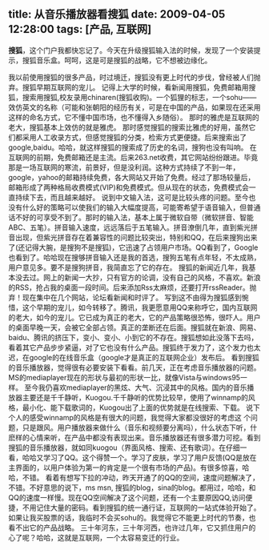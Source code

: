 title: 从音乐播放器看搜狐
date: 2009-04-05 12:28:00
tags: [产品, 互联网]
---
<b>搜狐</b>，这个门户我都快忘记了。今天在升级搜狐输入法的时候，发现了一个安装提示，搜狐音乐盒。呵呵，这是可是搜狐的战略，它不想被边缘化。 
        
   我以前使用搜狐的很多产品，时过境迁，搜狐没有更上时代的步伐，曾经被人们抛弃。搜狐早期互联网的宠儿。
   记得上大学的时候，看新闻用搜狐，免费邮箱用搜狐，搜索用搜狐,校友录用chinaren(搜狐收购)。一个狐狸的标志，一个sohu——效仿英文的名称（可能和张朝阳的经历有关，可是在中国的产品，如果现在还采用这样的命名方式，它不懂中国市场，也不懂得入乡随俗）。 
 那时的雅虎是互联网的老大，搜狐基本上效仿的就是雅虎。 那时感觉搜狐的搜索比雅虎的好用，虽然它们都采用人工收录方式，但感觉搜狐的分类，检索方式更便捷。后来搜索出了google,baidu。哈哈，就这样搜狐的搜索成了历史的名词，搜狗也没有叫响。 
  在互联网的前期，免费邮箱还是主流。后来263.net收费，其它网站纷纷跟进。毕竟那是一场互联网的寒流，前景好，但是没利润。这种方式持续了不到一年，google，yahoo的邮箱持续免费，各大网站又开始了免费。经过了那场较量后，邮箱形成了两种格局收费模式(VIP)和免费模式。但从现在的状态，免费模式会一直持续下去，而且越来越好。 
   说到中文输入法，这可是比较头疼的问题。至今也没有什么好的策略可以使我们的输入大幅度提高，可能寄希望于语音输入，但普通话不好的可享受不到了。那时的输入法，基本上属于微软自带（微软拼音、智能ABC、五笔）。拼音输入速度，远远落后于五笔输入。拼音潦倒几年，直到紫光拼音出现，但紫光拼音存在着兼容性的问题比较突出，特别和QQ，在后来搜狗出来了(还记得大腕，是搜狗不是搜狐)，它迅速了占领用户市场。QQ看到了，Google也看到了。哈哈现在搜够拼音输入还是我的首选，搜狗五笔有点年轻，不太成熟，用户意见多。要不是搜狗拼音，我简直忘了它的存在。 
 搜狐的新闻近几年，我基本没去过。网上的新闻一大抄，只有官方的论调，没有自己的风格，不喜欢。新浪的RSS，抢占我的桌面一段时间。后来添加Rss太麻烦，还要打开rssReader。抛弃！现在集中在几个网站，论坛看新闻和时评了。 
        写到这不由得为搜狐感到惋惜，这个早期的宠儿，如今转移了。腾讯，我更愿意用QQ来称呼它，国内互联网的老大，如今的宠儿。它已成为真正的老大，它的产品策略很恐怖，很吓人。用户的桌面早晚一天，会被它全部占领。真正的垄断还在后面。搜狐就在新浪、网易、baidu、腾讯的挤压下，变小、变小、小到它的不存在。搜狐想如此没落下去吗，看着其它产品步步紧逼，对了它也没有什么产品。搜狐终于发力了，这个发力也太迟，在google的在线音乐盒（google才是真正的互联网企业）发布后。 
        看到搜狐的音乐播放器，觉得很有必要安装下看看。前几天，正在考虑音乐播放器的问题。MS的mediaplayer现在的形状与最初的形状一比，就像Vista与windows95一样。 至今我仍喜欢mediaplayer的黑炫、大气、沉浸其中的风格。国内的音乐播放器主要还是千千静听，Kuogou.千千静听的优势比较早，使用了winnamp的风格，最小化、能下载歌词的，Kuogou出了上面的优势就是在线搜索、下载。 说下个人的感受winnamp的风格是有很大的问题，我觉得大家都没很好的考虑这 
个问题，只是跟风。用户播放器来做什么（音乐和视频要分离吗），什么状态下听，什麽样的心情来听，在产品中都没有表现出来。音乐播放器还有很多潜力可挖。看到搜狐的音乐播放器，就如同kuogou（界面风格、搜索、还有歌词）。在仔细一看，哈哈又学习了QQ。这个得赞一个。学习了皮肤，学习了用户反馈(QQ是放在主界面的，以用户体验为第一的肯定是一个很有市场的产品)。有很多惊喜，哈哈，不错。       看着有想写下拉的冲动，昨天开通了的QQ的空间，速度问题解决了，不错。不好意思的说下，ms msn, 搜狐的blog，sina的blog。都用过，哈哈，和QQ的速度一样慢。现在QQ空间解决了这个问题，还有一个主要原因QQ,访问便捷，不用记住大量的密码。看到搜狐的统一通行证，互联网的一站式体验开始了。 如果让我买股票的话，我临时不会买sohu的。我觉得它不能更上时代的节奏，也看不出它的产品战略。 
三十年河东，三十年河西，也许过几年，它又抓住用户的心了呢？哈哈，这就是互联网，一个太容易变迁的行业。
